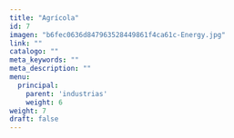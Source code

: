 ```yaml
---
title: "Agrícola"
id: 7
imagen: "b6fec0636d847963528449861f4ca61c-Energy.jpg"
link: ""
catalogo: ""
meta_keywords: ""
meta_description: ""
menu:
  principal:
    parent: 'industrias'
    weight: 6
weight: 7
draft: false
---
```

